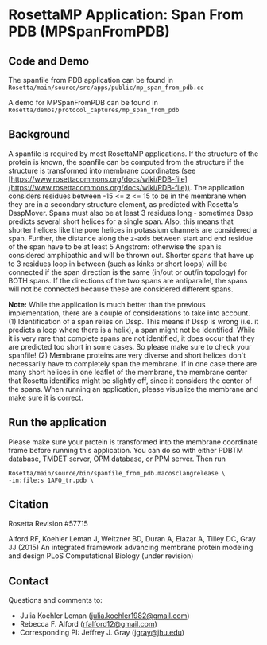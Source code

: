 # RosettaMP Application: Span From PDB (MPSpanFromPDB)

## Code and Demo
The spanfile from PDB application can be found in `Rosetta/main/source/src/apps/public/mp_span_from_pdb.cc` 

A demo for MPSpanFromPDB can be found in `Rosetta/demos/protocol_captures/mp_span_from_pdb`

## Background
A spanfile is required by most RosettaMP applications. If the structure of the protein is known, the spanfile can be computed from the structure if the structure is transformed into membrane coordinates (see [https://www.rosettacommons.org/docs/wiki/PDB-file](https://www.rosettacommons.org/docs/wiki/PDB-file)). The application considers residues between -15 <= z <= 15 to be in the membrane when they are in a secondary structure element, as predicted with Rosetta's DsspMover. Spans must also be at least 3 residues long - sometimes Dssp predicts several short helices for a single span. Also, this means that shorter helices like the pore helices in potassium channels are considered a span. Further, the distance along the z-axis between start and end residue of the span have to be at least 5 Angstrom: otherwise the span is considered amphipathic and will be thrown out. Shorter spans that have up to 3 residues loop in between (such as kinks or short loops) will be connected if the span direction is the same (in/out or out/in topology) for BOTH spans. If the directions of the two spans are antiparallel, the spans will not be connected because these are considered different spans. 

**Note:** While the application is much better than the previous implementation, there are a couple of considerations to take into account. (1) Identification of a span relies on Dssp. This means if Dssp is wrong (i.e. it predicts a loop where there is a helix), a span might not be identified. While it is very rare that complete spans are not identified, it does occur that they are predicted too short in some cases. So please make sure to check your spanfile! (2) Membrane proteins are very diverse and short helices don't necessarily have to completely span the membrane. If in one case there are many short helices in one leaflet of the membrane, the membrane center that Rosetta identifies might be slightly off, since it considers the center of the spans. When running an application, please visualize the membrane and make sure it is correct. 

## Run the application

Please make sure your protein is transformed into the membrane coordinate frame before running this application. You can do so with either PDBTM database, TMDET server, OPM database, or PPM server. Then run 

```
Rosetta/main/source/bin/spanfile_from_pdb.macosclangrelease \
-in:file:s 1AFO_tr.pdb \
```

## Citation
Rosetta Revision #57715

Alford RF, Koehler Leman J, Weitzner BD, Duran A, Elazar A, Tilley DC, Gray JJ (2015)
An integrated framework advancing membrane protein modeling and design
PLoS Computational Biology (under revision) 

## Contact

Questions and comments to: 
 - Julia Koehler Leman ([julia.koehler1982@gmail.com](julia.koehler1982@gmail.com))
 - Rebecca F. Alford ([rfalford12@gmail.com](rfalford12@gmail.com))
 - Corresponding PI: Jeffrey J. Gray ([jgray@jhu.edu](jgray@jhu.edu))

